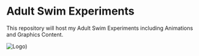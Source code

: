 # Adult Swim Experiments

This repository will host my Adult Swim Experiments including Animations and Graphics Content.

![Logo](https://upload.wikimedia.org/wikipedia/commons/thumb/7/7e/AdultSwim.svg/2000px-AdultSwim.svg.png))

